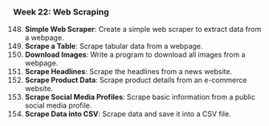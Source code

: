 ### Week 22: Web Scraping
148. **Simple Web Scraper**: Create a simple web scraper to extract data from a webpage.
149. **Scrape a Table**: Scrape tabular data from a webpage.
150. **Download Images**: Write a program to download all images from a webpage.
151. **Scrape Headlines**: Scrape the headlines from a news website.
152. **Scrape Product Data**: Scrape product details from an e-commerce website.
153. **Scrape Social Media Profiles**: Scrape basic information from a public social media profile.
154. **Scrape Data into CSV**: Scrape data and save it into a CSV file.

